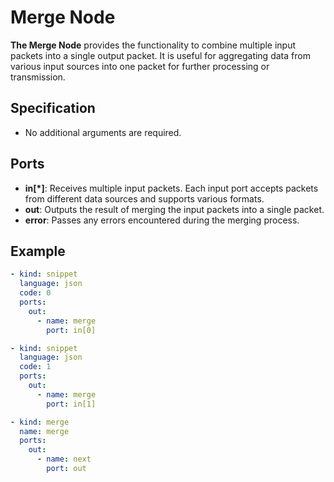 # Merge Node

**The Merge Node** provides the functionality to combine multiple input packets into a single output packet. It is
useful for aggregating data from various input sources into one packet for further processing or transmission.

## Specification

- No additional arguments are required.

## Ports

- **in[*]**: Receives multiple input packets. Each input port accepts packets from different data sources and supports
  various formats.
- **out**: Outputs the result of merging the input packets into a single packet.
- **error**: Passes any errors encountered during the merging process.

## Example

```yaml
- kind: snippet
  language: json
  code: 0
  ports:
    out:
      - name: merge
        port: in[0]

- kind: snippet
  language: json
  code: 1
  ports:
    out:
      - name: merge
        port: in[1]

- kind: merge
  name: merge
  ports:
    out:
      - name: next
        port: out
```
